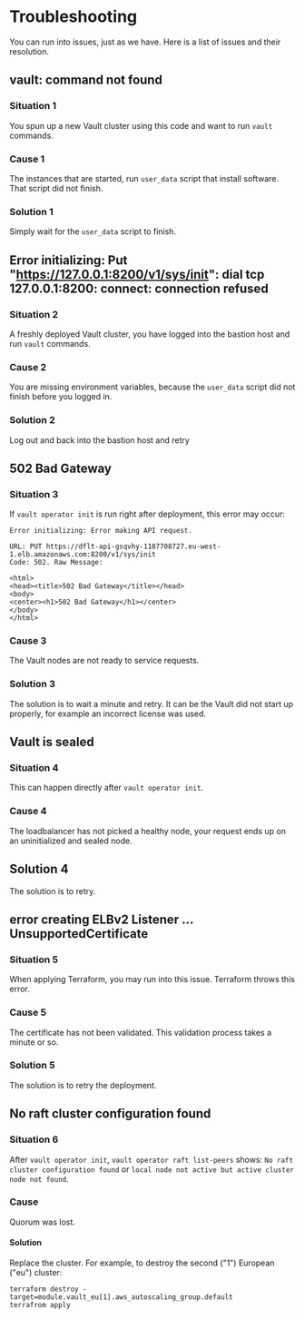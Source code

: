# Troubleshooting

You can run into issues, just as we have. Here is a list of issues and their resolution.

## vault: command not found

### Situation 1

You spun up a new Vault cluster using this code and want to run `vault` commands.

### Cause 1

The instances that are started, run `user_data` script that install software. That script did not finish.

### Solution 1

Simply wait for the `user_data` script to finish.

## Error initializing: Put "https://127.0.0.1:8200/v1/sys/init": dial tcp 127.0.0.1:8200: connect: connection refused

### Situation 2

A freshly deployed Vault cluster, you have logged into the bastion host and run `vault` commands.

### Cause 2

You are missing environment variables, because the `user_data` script did not finish before you logged in.

### Solution 2

Log out and back into the bastion host and retry

## 502 Bad Gateway

### Situation 3

If `vault operator init` is run right after deployment, this error may occur:

```text
Error initializing: Error making API request.

URL: PUT https://dflt-api-gsqvhy-1187708727.eu-west-1.elb.amazonaws.com:8200/v1/sys/init
Code: 502. Raw Message:

<html>
<head><title>502 Bad Gateway</title></head>
<body>
<center><h1>502 Bad Gateway</h1></center>
</body>
</html>
```

### Cause 3

The Vault nodes are not ready to service requests.

### Solution 3

The solution is to wait a minute and retry. It can be the Vault did not start up properly, for example an incorrect license was used.

## Vault is sealed

### Situation 4

This can happen directly after `vault operator init`.

### Cause 4

The loadbalancer has not picked a healthy node, your request ends up on an uninitialized and sealed node.

## Solution 4

The solution is to retry.

## error creating ELBv2 Listener ... UnsupportedCertificate

### Situation 5

When applying Terraform, you may run into this issue. Terraform throws this error.

### Cause 5

The certificate has not been validated. This validation process takes a minute or so.

### Solution 5

The solution is to retry the deployment.

## No raft cluster configuration found
### Situation 6

After `vault operator init`, `vault operator raft list-peers` shows: `No raft cluster configuration found` or `local node not active but active cluster node not found`.

### Cause

Quorum was lost.

#### Solution

Replace the cluster. For example, to destroy the second ("1") European ("eu") cluster:

```shell
terraform destroy -target=module.vault_eu[1].aws_autoscaling_group.default
terrafrom apply
```
